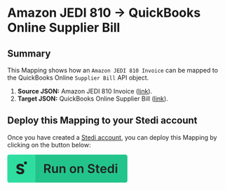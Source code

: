 # Amazon JEDI 810 -> QuickBooks Online Supplier Bill

## Summary
This Mapping shows how an `Amazon JEDI 810 Invoice` can be mapped to the QuickBooks Online `Supplier Bill` API object. 

1. **Source JSON:** Amazon JEDI 810 Invoice  ([link](https://edi.stedi.com/inspector?value=ISA*00*++++++++++*00*++++++++++*ZZ*ATFDS++++++++++*ZZ*AMAZONDS+++++++*070830*1634*U*00401*000000088*0*T*%3E%0AGS*IN*ATFDS*AMAZONDS*20070911*2001*95*X*004010%0AST*810*000000001%0ABIG*20070822*SINV00070492*20070805****CI%0ACUR*BT*USD%0AN1*RI*TEST+VENDOR*92*PAYE1%0AN3*705+5TH+AVE+S%0AN4*SEATTLE*WA*981044425*US%0AN1*SF*WHSE*92*WHSE%0AITD*01*3*****30*****NET+30%0AIT1*1*2*EA*18.04*NT*SK*1617*PO*TesT0008516*VO*SO00095341*ON*X%0AIT1*2*3*EA*54.42*NT*SK*4927*PO*TesT0008516*VO*SO00095341*ON*X%0ATDS*19934%0ACTT*1*3%0ASE*12*000000001%0AGE*1*88%0AIEA*1*000000088&view=json)).
2. **Target JSON:** QuickBooks Online Supplier Bill ([link](https://developer.intuit.com/app/developer/qbo/docs/api/accounting/all-entities/bill)).

## Deploy this Mapping to your Stedi account
Once you have created a [Stedi account](https://terminal.stedi.com/sign-up?email=), you can deploy this Mapping by clicking on the button below: 

[![Run on Stedi](./../RunOnStedi.svg)](https://terminal.stedi.com/mappings/import?mapping=https://raw.githubusercontent.com/Stedi/starter-kit/main/mappings-examples/amazon-jedi-810-to-quickbooks-online-supplier-bill/mapping.json&source_json=https://raw.githubusercontent.com/Stedi/starter-kit/main/mappings-examples/amazon-jedi-810-to-quickbooks-online-supplier-bill/amazon-jedi-810.json&target_json=https://raw.githubusercontent.com/Stedi/starter-kit/main/mappings-examples/amazon-jedi-810-to-quickbooks-online-supplier-bill/quickbooks-online-supplier-bill.json)
